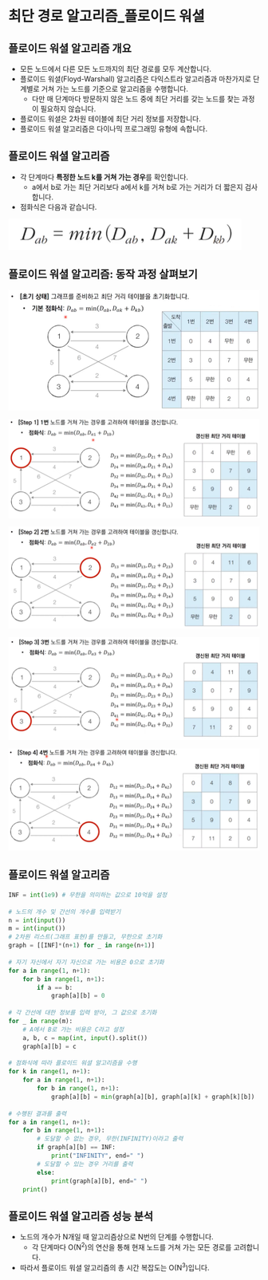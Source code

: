 # 최단 경로 알고리즘_플로이드 워셜



## 플로이드 워셜 알고리즘 개요

- 모든 노드에서 다른 모든 노드까지의 최단 경로를 모두 계산합니다.
- 플로이드 워셜(Floyd-Warshall) 알고리즘은 다익스트라 알고리즘과 마찬가지로 단계별로 거쳐 가는 노드를 기준으로 알고리즘을 수행합니다.
  - 다만 매 단계마다 방문하지 않은 노드 중에 최단 거리를 갖는 노드를 찾는 과정이 필요하지 않습니다.
- 플로이드 워셜은 2차원 테이블에 최단 거리 정보를 저장합니다.
- 플로이드 워셜 알고리즘은 다이나믹 프로그래밍 유형에 속합니다.



## 플로이드 워셜 알고리즘

- 각 단계마다 **특정한 노드 k를 거쳐 가는 경우**를 확인합니다.
  - a에서 b로 가는 최단 거리보다 a에서 k를 거쳐 b로 가는 거리가 더 짧은지 검사합니다.
- 점화식은 다음과 같습니다.

![image-20220322181431359](%EC%B5%9C%EB%8B%A8%20%EA%B2%BD%EB%A1%9C%20%EC%95%8C%EA%B3%A0%EB%A6%AC%EC%A6%98_%ED%94%8C%EB%A1%9C%EC%9D%B4%EB%93%9C%20%EC%9B%8C%EC%85%9C.assets/image-20220322181431359.png)



## 플로이드 워셜 알고리즘: 동작 과정 살펴보기

![image-20220322184552693](%EC%B5%9C%EB%8B%A8%20%EA%B2%BD%EB%A1%9C%20%EC%95%8C%EA%B3%A0%EB%A6%AC%EC%A6%98_%ED%94%8C%EB%A1%9C%EC%9D%B4%EB%93%9C%20%EC%9B%8C%EC%85%9C.assets/image-20220322184552693.png)



![image-20220322184620076](%EC%B5%9C%EB%8B%A8%20%EA%B2%BD%EB%A1%9C%20%EC%95%8C%EA%B3%A0%EB%A6%AC%EC%A6%98_%ED%94%8C%EB%A1%9C%EC%9D%B4%EB%93%9C%20%EC%9B%8C%EC%85%9C.assets/image-20220322184620076.png)



![image-20220322184637942](%EC%B5%9C%EB%8B%A8%20%EA%B2%BD%EB%A1%9C%20%EC%95%8C%EA%B3%A0%EB%A6%AC%EC%A6%98_%ED%94%8C%EB%A1%9C%EC%9D%B4%EB%93%9C%20%EC%9B%8C%EC%85%9C.assets/image-20220322184637942.png)



![image-20220322184658310](%EC%B5%9C%EB%8B%A8%20%EA%B2%BD%EB%A1%9C%20%EC%95%8C%EA%B3%A0%EB%A6%AC%EC%A6%98_%ED%94%8C%EB%A1%9C%EC%9D%B4%EB%93%9C%20%EC%9B%8C%EC%85%9C.assets/image-20220322184658310.png)



![image-20220322184714707](%EC%B5%9C%EB%8B%A8%20%EA%B2%BD%EB%A1%9C%20%EC%95%8C%EA%B3%A0%EB%A6%AC%EC%A6%98_%ED%94%8C%EB%A1%9C%EC%9D%B4%EB%93%9C%20%EC%9B%8C%EC%85%9C.assets/image-20220322184714707.png)





## 플로이드 워셜 알고리즘

```python
INF = int(1e9) # 무한을 의미하는 값으로 10억을 설정

# 노드의 개수 및 간선의 개수를 입력받기
n = int(input())
m = int(input())
# 2차원 리스트(그래프 표현)를 만들고, 무한으로 초기화
graph = [[INF]*(n+1) for _ in range(n+1)]

# 자기 자신에서 자기 자신으로 가는 비용은 0으로 초기화
for a in range(1, n+1):
    for b in range(1, n+1):
        if a == b:
            graph[a][b] = 0

# 각 간선에 대한 정보를 입력 받아, 그 값으로 초기화
for _ in range(m):
    # A에서 B로 가는 비용은 C라고 설정
    a, b, c = map(int, input().split())
    graph[a][b] = c
    
# 점화식에 따라 플로이드 워셜 알고리즘을 수행
for k in range(1, n+1):
    for a in range(1, n+1):
        for b in range(1, n+1):
            graph[a][b] = min(graph[a][b], graph[a][k] + graph[k][b])
            
# 수행된 결과를 출력
for a in range(1, n+1):
    for b in range(1, n+1):
        # 도달할 수 없는 경우, 무한(INFINITY)이라고 출력
        if graph[a][b] == INF:
            print("INFINITY", end=" ")
        # 도달할 수 있는 경우 거리를 출력
        else:
            print(graph[a][b], end=" ")
    print()
```



## 플로이드 워셜 알고리즘 성능 분석

- 노드의 개수가 N개일 때 알고리즘상으로 N번의 단계를 수행합니다.
  - 각 단계마다 O(N<sup>2</sup>)의 연산을 통해 현재 노드를 거쳐 가는 모든 경로를 고려합니다.
- 따라서 플로이드 워셜 알고리즘의 총 시간 복잡도는 O(N<sup>3</sup>)입니다.
